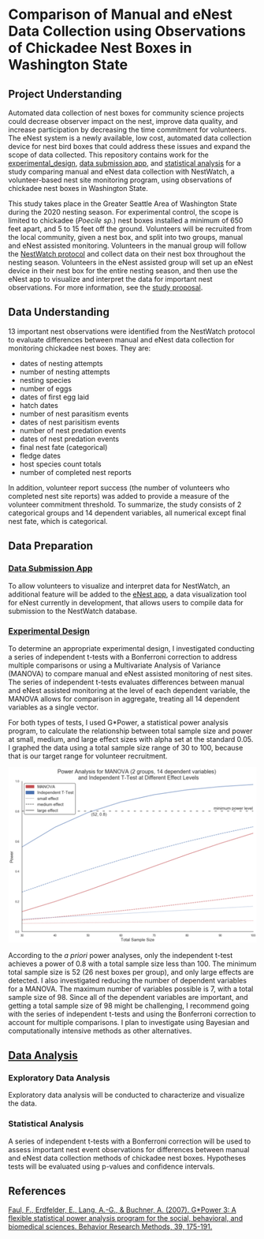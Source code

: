 # Comparison of Manual and eNest Data Collection using Observations of Chickadee Nest Boxes in Washington State
## Project Understanding
Automated data collection of nest boxes for community science projects could decrease observer impact on the nest, improve data quality, and increase participation by decreasing the time commitment for volunteers. The eNest system is a newly available, low cost, automated data collection device for nest bird boxes that could address these issues and expand the scope of data collected. This repository contains work for the [experimental_design](experimental_design.ipynb), [data submission app](data_submission_app.ipynb), and [statistical analysis](statistical_analysis.ipynb) for a study comparing manual and eNest data collection with NestWatch, a volunteer-based nest site monitoring program, using observations of chickadee nest boxes in Washington State. 

This study takes place in the Greater Seattle Area of Washington State during the 2020 nesting season. For experimental control, the scope is limited to chickadee (*Poecile sp.*) nest boxes installed a minimum of 650 feet apart, and 5 to 15 feet off the ground. Volunteers will be recruited from the local community, given a nest box, and split into two groups, manual and eNest assisted monitoring. Volunteers in the manual group will follow the [NestWatch protocol](https://nestwatch.org/learn/how-to-nestwatch/nest-monitoring-protocol/) and collect data on their nest box throughout the nesting season. Volunteers in the eNest assisted group will set up an eNest device in their nest box for the entire nesting season, and then use the eNest app to visualize and interpret the data for important nest observations. For more information, see the [study proposal](eNest_research_proposal.docx).


## Data Understanding
13 important nest observations were identified from the NestWatch protocol to evaluate differences between manual and eNest data collection for monitoring chickadee nest boxes. They are:
* dates of nesting attempts
* number of nesting attempts
* nesting species
* number of eggs
* dates of first egg laid
* hatch dates
* number of nest parasitism events
* dates of nest parisitism events
* number of nest predation events
* dates of nest predation events
* final nest fate (categorical)
* fledge dates
* host species count totals
* number of completed nest reports

In addition, volunteer report success (the number of volunteers who completed nest site reports) was added to provide a measure of the volunteer commitment threshold. To summarize, the study consists of 2 categorical groups and 14 dependent variables, all numerical except final nest fate, which is categorical. 


## Data Preparation
### [Data Submission App](data_submission_app.ipynb)
To allow volunteers to visualize and interpret data for NestWatch, an additional feature will be added to the [eNest app](https://github.com/nkacoroski/animal_data_science_shiny_app), a data visualization tool for eNest currently in development, that allows users to compile data for submission to the NestWatch database.

### [Experimental Design](experimental_design.ipynb)
To determine an appropriate experimental design, I investigated conducting a series of independent t-tests with a Bonferroni correction to address multiple comparisons or using a Multivariate Analysis of Variance (MANOVA) to compare manual and eNest assisted monitoring of nest sites. The series of independent t-tests evaluates differences between manual and eNest assisted monitoring at the level of each dependent variable, the MANOVA allows for comparison in aggregate, treating all 14 dependent variables as a single vector. 

For both types of tests, I used G\*Power, a statistical power analysis program, to calculate the relationship between total sample size and power at small, medium, and large effect sizes with alpha set at the standard 0.05. I graphed the data using a total sample size range of 30 to 100, because that is our target range for volunteer recruitment. 

![power analysis graph](power_analysis.png)

According to the *a priori* power analyses, only the independent t-test achieves a power of 0.8 with a total sample size less than 100. The minimum total sample size is 52 (26 nest boxes per group), and only large effects are detected. I also investigated reducing the number of dependent variables for a MANOVA. The maximum number of variables possible is 7, with a total sample size of 98. Since all of the dependent variables are important, and getting a total sample size of 98 might be challenging, I recommend going with the series of independent t-tests and using the Bonferroni correction to account for multiple comparisons. I plan to investigate using Bayesian and computationally intensive methods as other alternatives.


## [Data Analysis](data_analysis.ipynb)
### Exploratory Data Analysis
Exploratory data analysis will be conducted to characterize and visualize the data.

### Statistical Analysis
A series of independent t-tests with a Bonferroni correction will be used to assess important nest event observations for differences between manual and eNest data collection methods of chickadee nest boxes. Hypotheses tests will be evaluated using p-values and confidence intervals.


## References
[Faul, F., Erdfelder, E., Lang, A.-G., & Buchner, A. (2007). G*Power 3: A flexible statistical power analysis program for the social, behavioral, and biomedical sciences. Behavior Research Methods, 39, 175-191.](http://www.psychologie.hhu.de/arbeitsgruppen/allgemeine-psychologie-und-arbeitspsychologie/gpower.html)